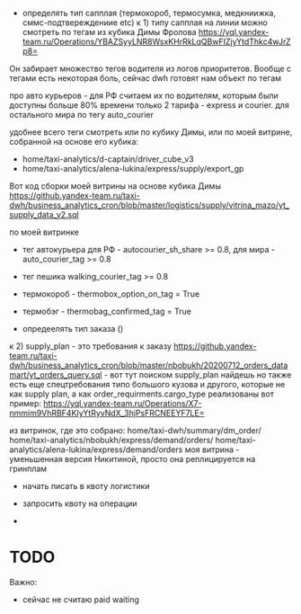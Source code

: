 - определять тип сапплая (термокороб, термосумка, медкниижка, сммс-подтвереждениие etc)
к 1) типу сапплая на линии можно смотреть по тегам из кубика Димы Фролова 
https://yql.yandex-team.ru/Operations/YBAZSyyLNR8WsxKHrRkLqQBwFIZjyYtdThkc4wJrZp8=

Он забирает множество тегов водителя из логов приоритетов. Вообще с тегами есть некоторая боль, сейчас dwh готовят нам объект по тегам

про авто курьеров - для РФ считаем их по водителям, которым были доступны больше 80% времени только 2 тарифа - express и courier. для остального мира по тегу auto_courier

удобнее всего теги смотреть или по кубику Димы, или по моей витрине, собранной на основе его кубика:
- home/taxi-analytics/d-captain/driver_cube_v3
- home/taxi-analytics/alena-lukina/express/supply/export_gp

Вот код сборки моей витрины на основе кубика Димы
https://github.yandex-team.ru/taxi-dwh/business_analytics_cron/blob/master/logistics/supply/vitrina_mazo/yt_supply_data_v2.sql


по моей витринке
- тег автокурьера
для РФ - autocourier_sh_share >= 0.8, для мира - auto_courier_tag >= 0.8
- тег пешика walking_courier_tag >= 0.8
- термокороб - thermobox_option_on_tag = True
- термобэг - thermobag_confirmed_tag = True

- опредеелять тип заказа ()

к 2) supply_plan - это требования к заказу
https://github.yandex-team.ru/taxi-dwh/business_analytics_cron/blob/master/nbobukh/20200712_orders_datamart/yt_orders_query.sql - вот тут поиском supply_plan найдешь
но также есть еще спецтребования типо большого кузова и другого, которые не как supply plan, а как order_requirments.cargo_type реализованы
вот пример: https://yql.yandex-team.ru/Operations/X7-nmmim9VhRBF4KIyYtRyvNdX_3hjPsFRCNEEYF7LE=

из витринок, где это собрано:
home/taxi-dwh/summary/dm_order/
home/taxi-analytics/nbobukh/express/demand/orders/
home/taxi-analytics/alena-lukina/express/demand/orders
моя витрина - уменьшенная версия Никитиной, просто она реплицируется на гринплам

- начать писать в квоту логистики
- запросить квоту на операции

- 


# TODO
Важно:
- сейчас не считаю paid waiting

